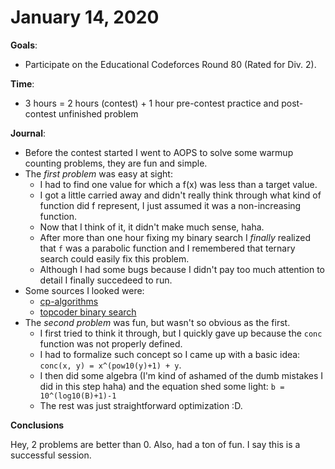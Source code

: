 # January 14, 2020

**Goals**:
- Participate on the Educational Codeforces Round 80 (Rated for Div. 2).

**Time**:
- 3 hours = 2 hours (contest) + 1 hour pre-contest practice and post-contest unfinished problem

**Journal**:
- Before the contest started I went to AOPS to solve some warmup counting problems, they are fun and simple.
- The *first problem* was easy at sight:
    - I had to find one value for which a f(x) was less than a target value.
    - I got a little carried away and didn't really think through what kind of function did f represent, I just assumed it was a non-increasing function. 
    - Now that I think of it, it didn't make much sense, haha.
    - After more than one hour fixing my binary search I *finally* realized that `f` was a parabolic function and I remembered that ternary search could easily fix this problem.
    - Although I had some bugs because I didn't pay too much attention to detail I finally succedeed to run.
- Some sources I looked were:
    - [cp-algorithms](https://cp-algorithms.com/num_methods/ternary_search.html)
    - [topcoder binary search](https://www.topcoder.com/community/competitive-programming/tutorials/binary-search)
- The *second problem* was fun, but wasn't so obvious as the first.
    - I first tried to think it through, but I quickly gave up because the `conc` function was not properly defined. 
    - I had to formalize such concept so I came up with a basic idea: `conc(x, y) = x^(pow10(y)+1) + y`.
    - I then did some algebra (I'm kind of ashamed of the dumb mistakes I did in this step haha) and the equation shed some light: `b = 10^(log10(B)+1)-1`
    - The rest was just straightforward optimization :D.

**Conclusions**

Hey, 2 problems are better than 0. Also, had a ton of fun. 
I say this is a successful session.

